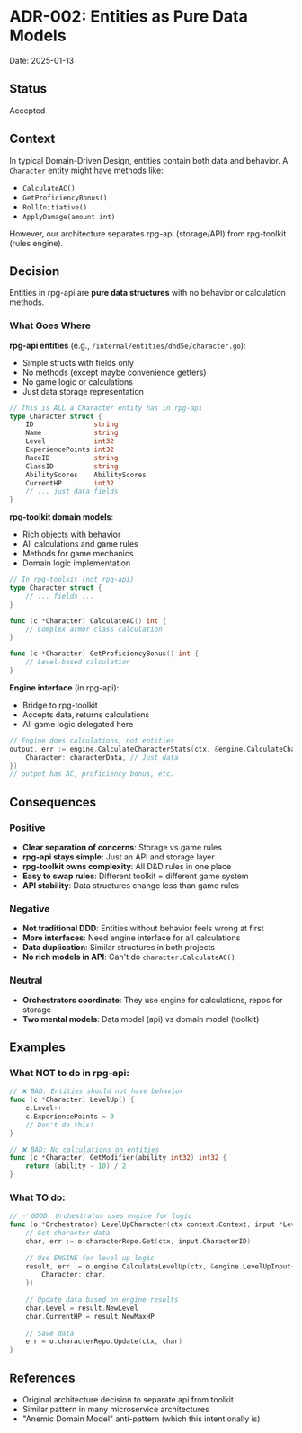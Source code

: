 # ADR-002: Entities as Pure Data Models

Date: 2025-01-13

## Status

Accepted

## Context

In typical Domain-Driven Design, entities contain both data and behavior. A `Character` entity might have methods like:
- `CalculateAC()`
- `GetProficiencyBonus()`
- `RollInitiative()`
- `ApplyDamage(amount int)`

However, our architecture separates rpg-api (storage/API) from rpg-toolkit (rules engine).

## Decision

Entities in rpg-api are **pure data structures** with no behavior or calculation methods.

### What Goes Where

**rpg-api entities** (e.g., `/internal/entities/dnd5e/character.go`):
- Simple structs with fields only
- No methods (except maybe convenience getters)
- No game logic or calculations
- Just data storage representation

```go
// This is ALL a Character entity has in rpg-api
type Character struct {
    ID               string
    Name             string
    Level            int32
    ExperiencePoints int32
    RaceID           string
    ClassID          string
    AbilityScores    AbilityScores
    CurrentHP        int32
    // ... just data fields
}
```

**rpg-toolkit domain models**:
- Rich objects with behavior
- All calculations and game rules
- Methods for game mechanics
- Domain logic implementation

```go
// In rpg-toolkit (not rpg-api)
type Character struct {
    // ... fields ...
}

func (c *Character) CalculateAC() int {
    // Complex armor class calculation
}

func (c *Character) GetProficiencyBonus() int {
    // Level-based calculation
}
```

**Engine interface** (in rpg-api):
- Bridge to rpg-toolkit
- Accepts data, returns calculations
- All game logic delegated here

```go
// Engine does calculations, not entities
output, err := engine.CalculateCharacterStats(ctx, &engine.CalculateCharacterStatsInput{
    Character: characterData, // Just data
})
// output has AC, proficiency bonus, etc.
```

## Consequences

### Positive
- **Clear separation of concerns**: Storage vs game rules
- **rpg-api stays simple**: Just an API and storage layer
- **rpg-toolkit owns complexity**: All D&D rules in one place
- **Easy to swap rules**: Different toolkit = different game system
- **API stability**: Data structures change less than game rules

### Negative
- **Not traditional DDD**: Entities without behavior feels wrong at first
- **More interfaces**: Need engine interface for all calculations
- **Data duplication**: Similar structures in both projects
- **No rich models in API**: Can't do `character.CalculateAC()`

### Neutral
- **Orchestrators coordinate**: They use engine for calculations, repos for storage
- **Two mental models**: Data model (api) vs domain model (toolkit)

## Examples

### What NOT to do in rpg-api:
```go
// ❌ BAD: Entities should not have behavior
func (c *Character) LevelUp() {
    c.Level++
    c.ExperiencePoints = 0
    // Don't do this!
}

// ❌ BAD: No calculations on entities
func (c *Character) GetModifier(ability int32) int32 {
    return (ability - 10) / 2
}
```

### What TO do:
```go
// ✅ GOOD: Orchestrator uses engine for logic
func (o *Orchestrator) LevelUpCharacter(ctx context.Context, input *LevelUpInput) (*LevelUpOutput, error) {
    // Get character data
    char, err := o.characterRepo.Get(ctx, input.CharacterID)
    
    // Use ENGINE for level up logic
    result, err := o.engine.CalculateLevelUp(ctx, &engine.LevelUpInput{
        Character: char,
    })
    
    // Update data based on engine results
    char.Level = result.NewLevel
    char.CurrentHP = result.NewMaxHP
    
    // Save data
    err = o.characterRepo.Update(ctx, char)
}
```

## References

- Original architecture decision to separate api from toolkit
- Similar pattern in many microservice architectures
- "Anemic Domain Model" anti-pattern (which this intentionally is)